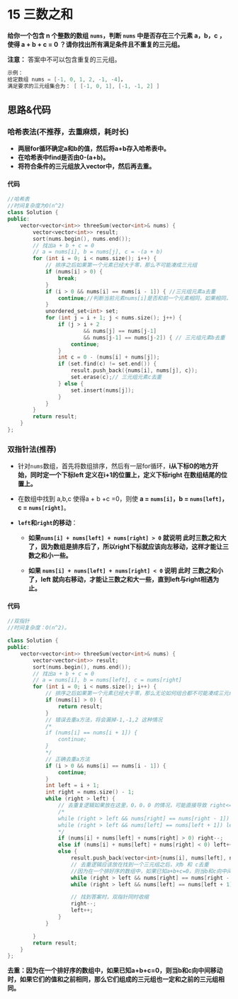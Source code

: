 # 15 三数之和

**给你一个包含 n 个整数的数组 `nums`，判断 `nums` 中是否存在三个元素 a，b，c ，使得 a + b + c = 0 ？请你找出所有满足条件且不重复的三元组。**

**注意：** 答案中不可以包含重复的三元组。

```c++
示例：
给定数组 nums = [-1, 0, 1, 2, -1, -4]，
满足要求的三元组集合为： [ [-1, 0, 1], [-1, -1, 2] ]
```

## 思路&代码

### 哈希表法(不推荐，去重麻烦，耗时长)

- **两层for循环确定a和b的值，然后将a+b存入哈希表中。**
- **在哈希表中find是否由0-(a+b)。**
- **将符合条件的三元组放入vector中，然后再去重。**

#### 代码

```c++
//哈希表
//时间复杂度为O(n^2)
class Solution {
public:
    vector<vector<int>> threeSum(vector<int>& nums) {
        vector<vector<int>> result;
        sort(nums.begin(), nums.end());
        // 找出a + b + c = 0
        // a = nums[i], b = nums[j], c = -(a + b)
        for (int i = 0; i < nums.size(); i++) {
            // 排序之后如果第一个元素已经大于零，那么不可能凑成三元组
            if (nums[i] > 0) {
                break;
            }
            if (i > 0 && nums[i] == nums[i - 1]) { //三元组元素a去重
                continue;//判断当前元素nums[i]是否和前一个元素相同，如果相同，则跳过当前循环，因为已经处理过该元素。
            }
            unordered_set<int> set;
            for (int j = i + 1; j < nums.size(); j++) {
                if (j > i + 2
                        && nums[j] == nums[j-1]
                        && nums[j-1] == nums[j-2]) { // 三元组元素b去重
                    continue;
                }
                int c = 0 - (nums[i] + nums[j]);
                if (set.find(c) != set.end()) {
                    result.push_back({nums[i], nums[j], c});
                    set.erase(c);// 三元组元素c去重
                } else {
                    set.insert(nums[j]);
                }
            }
        }
        return result;
    }
};
```

### 双指针法(推荐)

- 针对`nums`数组，首先将数组排序，然后有一层for循环，**i从下标0的地方开始，同时定一个下标left 定义在i+1的位置上，定义下标right 在数组结尾的位置上。**

- 在数组中找到 a,b,c 使得a + b +c =0，则使 **a = `nums[i]`，b = `nums[left]`，c = `nums[right]`**。

- **`left`和`right`的移动**：

  - **如果`nums[i] + nums[left] + nums[right] > 0` 就说明 此时三数之和大了，因为数组是排序后了，所以right下标就应该向左移动，这样才能让三数之和小一些。**

  - **如果 `nums[i] + nums[left] + nums[right] < 0` 说明 此时 三数之和小了，left 就向右移动，才能让三数之和大一些，直到left与right相遇为止。**

#### 代码

```c++
//双指针
//时间复杂度：O(n^2)。

class Solution {
public:
    vector<vector<int>> threeSum(vector<int>& nums) {
        vector<vector<int>> result;
        sort(nums.begin(), nums.end());
        // 找出a + b + c = 0
        // a = nums[i], b = nums[left], c = nums[right]
        for (int i = 0; i < nums.size(); i++) {
            // 排序之后如果第一个元素已经大于零，那么无论如何组合都不可能凑成三元组，直接返回结果就可以了
            if (nums[i] > 0) {
                return result;
            }
            // 错误去重a方法，将会漏掉-1,-1,2 这种情况
            /*
            if (nums[i] == nums[i + 1]) {
                continue;
            }
            */
            // 正确去重a方法
            if (i > 0 && nums[i] == nums[i - 1]) {
                continue;
            }
            int left = i + 1;
            int right = nums.size() - 1;
            while (right > left) {
                // 去重复逻辑如果放在这里，0，0，0 的情况，可能直接导致 right<=left 了，从而漏掉了 0,0,0 这种三元组
                /*
                while (right > left && nums[right] == nums[right - 1]) right--;
                while (right > left && nums[left] == nums[left + 1]) left++;
                */
                if (nums[i] + nums[left] + nums[right] > 0) right--;
                else if (nums[i] + nums[left] + nums[right] < 0) left++;
                else {
                    result.push_back(vector<int>{nums[i], nums[left], nums[right]});
                    // 去重逻辑应该放在找到一个三元组之后，对b 和 c去重
                    //因为在一个排好序的数组中，如果已知a+b+c=0，则当b和c向中间移动时，如果它们的值和之前相同，那么它们组成的三元组也一定和之前的三元组相同。
                    while (right > left && nums[right] == nums[right - 1]) right--;
                    while (right > left && nums[left] == nums[left + 1]) left++;

                    // 找到答案时，双指针同时收缩
                    right--;
                    left++;
                }
            }

        }
        return result;
    }
};
```

**去重：因为在一个排好序的数组中，如果已知a+b+c=0，则当b和c向中间移动时，如果它们的值和之前相同，那么它们组成的三元组也一定和之前的三元组相同。**